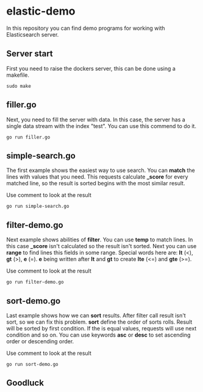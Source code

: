 # elastic-demo
In this repository you can find demo programs for working with Elasticsearch server.

## Server start
First you need to raise the dockers server, this can be done using a makefile.
```
sudo make
```

## filler.go
Next, you need to fill the server with data. In this case, the server has a single data stream with the index "test". You can use this commend to do it.
```
go run filler.go
```

## simple-search.go
The first example shows the easiest way to use search. You can **match** the lines with values that you need. This requests calculate  **_score** for every matched line, so the result is sorted begins with the most similar result.

Use comment to look at the result
```
go run simple-search.go
```

## filter-demo.go
Next example shows abilities  of **filter**. You can use **temp** to match lines. In this case **_score** isn't calculated so the result isn't sorted. Next you can use **range** to find lines this fields in some range. Special  words here are: **lt** (<), **gt** (>), **e** (=). **e** being written after **lt** and **gt** to create **lte** (<=) and **gte** (>=).

Use comment to look at the result
```
go run filter-demo.go
```

## sort-demo.go
Last example shows how we can **sort** results. After filter call result isn't sort, so we can fix this problem. **sort** define the order of sorts rolls. Result will be sorted by first condition. If the is equal values, requests will use next condition and so on. You can use keywords **asc** or **desc** to set ascending order or descending order.

Use comment to look at the result
```
go run sort-demo.go
```

## Goodluck 
